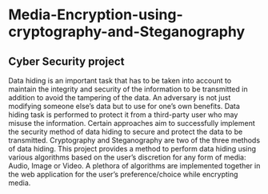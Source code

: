 # Media-Encryption-using-cryptography-and-Steganography
## Cyber Security project
Data hiding is an important task that has to be taken into account to maintain the integrity and security of the information to be transmitted in addition to avoid the tampering of the data. An adversary is not just modifying someone else’s data but to use for one’s own benefits. Data hiding task is performed to protect it from a third-party user who may misuse the information. Certain approaches aim to successfully implement the security method of data hiding to secure and protect the data to be transmitted. Cryptography and Steganography are two of the three methods of data hiding. This project provides a method to perform data hiding using various algorithms based on the user’s discretion for any form of media: Audio, Image or Video. A plethora of algorithms are implemented together in the web application for the user’s preference/choice while encrypting media.

